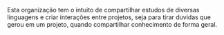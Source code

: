 Esta organização tem o intuito de compartilhar estudos de diversas linguagens e criar interações entre projetos, seja para tirar duvidas que gerou em um projeto, quando compartilhar conhecimento de forma geral.